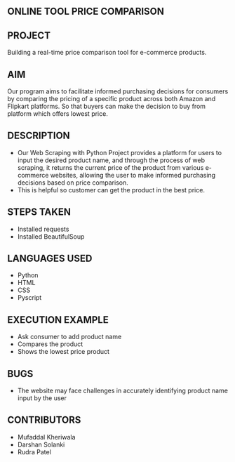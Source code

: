 ## ONLINE TOOL PRICE COMPARISON



## PROJECT 
Building a real-time price comparison tool for e-commerce products.
## AIM
Our program aims to facilitate informed purchasing decisions for consumers by comparing the pricing of a specific product across both Amazon and Flipkart platforms. So that buyers can make the decision to buy from platform which offers lowest price.

## DESCRIPTION
 - Our Web Scraping with Python Project provides a platform for users to input the desired product name, and through the process of web scraping, it returns the current price of the product from various e-commerce websites, allowing the user to make informed purchasing decisions based on price comparison. 
 - This is helpful so customer can get the product in the best price. 

## STEPS TAKEN
- Installed requests
- Installed BeautifulSoup

## LANGUAGES USED
- Python
- HTML
- CSS
- Pyscript

## EXECUTION EXAMPLE
- Ask consumer to add product name
- Compares the product 
- Shows the lowest price product

## BUGS
- The website may face challenges in accurately identifying product name input by the user

## CONTRIBUTORS
- Mufaddal Kheriwala
- Darshan Solanki
- Rudra Patel


























   
